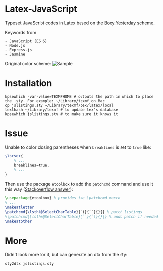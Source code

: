# Latex-JavaScript
Typeset JavaScript codes in Latex based on the [Boxy Yesterday](https://marketplace.visualstudio.com/items?itemName=trongthanh.theme-boxythemekit#user-content-boxy-yesterday) scheme.

Keywords from

    - JavaScript (ES 6)
    - Node.js
    - Express.js
    - Jasmine

Original color scheme:
![Sample](https://cloud.githubusercontent.com/assets/5876481/26476923/c2932232-4176-11e7-9017-329709928c3d.png)


# Installation
    kpsewhich -var-value=TEXMFHOME # outputs the path in which to place the .sty. For example: ~/Library/texmf on Mac
    cp jslistings.sty ~/Library/texmf/tex/latex/local
    texthash ~/Library/texmf # to update tex's database
    kpsewhich jslistings.sty # to make sure it knows it

# Issue
Unable to color closing parentheses when `breaklines` is set to `true` like:
```latex
\lstset{
    % ...
    breaklines=true,
    % ...
}
```

Then use the package `etoolbox` to add the `patchcmd` command and use it this way ([Stackoverflow answer](https://tex.stackexchange.com/a/172975/164820)):
```latex
\usepackage{etoolbox} % provides the \patchcmd macro
% ...
\makeatletter
\patchcmd{\lsthk@SelectCharTable}{`)}{``}{}{} % patch listings
%\patchcmd{\lsthk@SelectCharTable}{``}{`)}{}{} % undo patch if needed
\makeatother
```

# More

Didn't look more for it, but can generate an dtx from the sty:

    sty2dtx jslistings.sty
